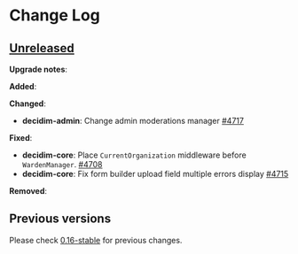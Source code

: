 # Change Log

## [Unreleased](https://github.com/decidim/decidim/tree/HEAD)

**Upgrade notes**:


**Added**:


**Changed**:

- **decidim-admin**: Change admin moderations manager [\#4717](https://github.com/decidim/decidim/pull/4717)

**Fixed**:

- **decidim-core**: Place `CurrentOrganization` middleware before `WardenManager`. [\#4708](https://github.com/decidim/decidim/pull/4708)
- **decidim-core**: Fix form builder upload field multiple errors display [\#4715](https://github.com/decidim/decidim/pull/4715)

**Removed**:


## Previous versions

Please check [0.16-stable](https://github.com/decidim/decidim/blob/0.16-stable/CHANGELOG.md) for previous changes.
